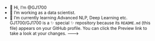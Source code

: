 - 👋 Hi, I’m @GJ1700
- 👀 I’m working as a data scientist.
- 🌱 I’m currently learning Advanced NLP, Deep Learning etc.
GJ1700/GJ1700 is a ✨ special ✨ repository because its `README.md` (this file) appears on your GitHub profile.
You can click the Preview link to take a look at your changes.
--->
